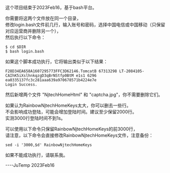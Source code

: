 这个项目结束于2023Feb16，基于bash平台。

你需要将这两个文件放在同一个目录，<br>
修改login.bash文件前几行，输入账号和密码，选择中国电信或中国移动（只保留对应运营商并删除另一个），<br>
然后执行以下命令：

```
$ cd $DIR
$ bash login.bash
```

如果这个脚本成功执行，它将输出类似于以下结果：

```
F28D34EA658A1607295773FFC3D62146.TomcatB 67313298 LT-2084105-CAIhK5iXslhnkqzgD3qBrNStfp0BtM e1s1 6296 ea0335137fc3c281aaa639a970678571b4224e7e
Login Success.
```

然后新增两个文件 "NjtechHomeHtml" 和 "captcha.jpg"，你不需要删除它们。

如果认为RainbowNjtechHomeKeys太大，你可以删去一些行。<br>
不会影响成功登陆，可能会增加登陆时间。建议至少保留2000行。<br>
实测3000行登陆时间不到1s。

可以使用以下命令只保留RainbowNjtechHomeKeys的前3000行，<br>
请注意，以下命令会直接修改RainbowNjtechHomeKeys文件，注意备份：

```
sed -i '3000,$d' RainbowNjtechHomeKeys
```

如果不能成功执行，请联系我。

----JuTemp 2023Feb16

